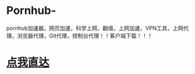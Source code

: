 # Pornhub-
pornhub加速器，网页加速，科学上网，翻墙，上网加速，VPN工具，上网代理，浏览器代理，Git代理，控制台代理！！客户端下载！！！

# [点我直达](http://pigcha.com)
